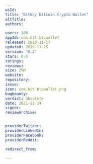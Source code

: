 ```yaml
---
wsId: 
title: "BitWay Bitcoin Crypto Wallet"
altTitle: 
authors:

users: 100
appId: com.bit.btcwallet
released: 2019-11-17
updated: 2019-11-25
version: "0.2"
stars: 0.0
ratings: 
reviews: 
size: 29M
website: 
repository: 
issue: 
icon: com.bit.btcwallet.png
bugbounty: 
verdict: obsolete
date: 2021-11-14
signer: 
reviewArchive:


providerTwitter: 
providerLinkedIn: 
providerFacebook: 
providerReddit: 

redirect_from:

---
```



